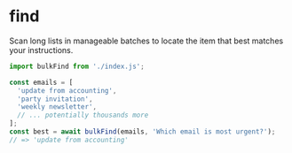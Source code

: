 # find

Scan long lists in manageable batches to locate the item that best matches your instructions.

```javascript
import bulkFind from './index.js';

const emails = [
  'update from accounting',
  'party invitation',
  'weekly newsletter',
  // ... potentially thousands more
];
const best = await bulkFind(emails, 'Which email is most urgent?');
// => 'update from accounting'
```
